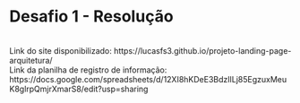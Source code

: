 <h1>Desafio 1 - Resolução</h1>
<br>
Link do site disponibilizado: https://lucasfs3.github.io/projeto-landing-page-arquitetura/
<br>
Link da planilha de registro de informação: https://docs.google.com/spreadsheets/d/12XI8hKDeE3BdzIlLj85EgzuxMeuK8glrpQmjrXmarS8/edit?usp=sharing
